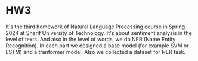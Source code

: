 # HW3
It's the third homework of Natural Language Processing course in Spring 2024 at Sharif University of Technology. It's about sentiment analysis in the level of texts. And also in the level of words, we do NER (Name Entity Recognition). In each part we designed a base model (for example SVM or LSTM) and a tranformer model. Also we collected a dataset for NER task.

